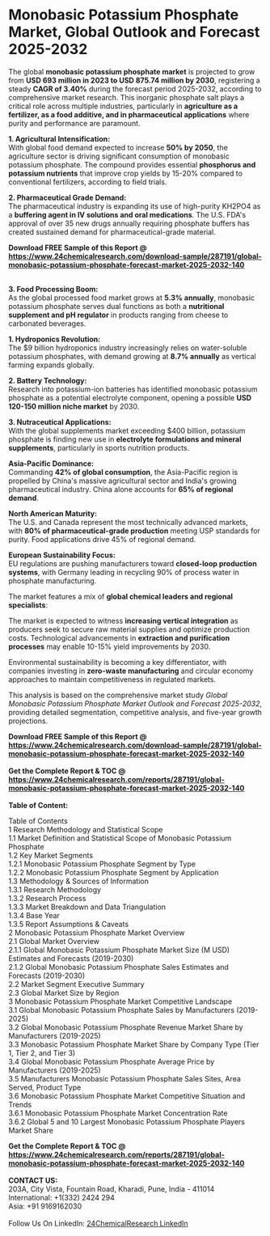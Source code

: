 <h1>Monobasic Potassium Phosphate Market, Global Outlook and Forecast 2025-2032</h1><p>The global <strong>monobasic potassium phosphate market</strong> is projected to grow from <strong>USD 693 million in 2023 to USD 875.74 million by 2030</strong>, registering a steady <strong>CAGR of 3.40%</strong> during the forecast period 2025-2032, according to comprehensive market research. This inorganic phosphate salt plays a critical role across multiple industries, particularly in <strong>agriculture as a fertilizer, as a food additive, and in pharmaceutical applications</strong> where purity and performance are paramount.</p><p><strong>1. Agricultural Intensification:</strong><br>
With global food demand expected to increase <strong>50% by 2050</strong>, the agriculture sector is driving significant consumption of monobasic potassium phosphate. The compound provides essential <strong>phosphorus and potassium nutrients</strong> that improve crop yields by 15-20% compared to conventional fertilizers, according to field trials.</p><p><strong>2. Pharmaceutical Grade Demand:</strong><br>
The pharmaceutical industry is expanding its use of high-purity KH2PO4 as a <strong>buffering agent in IV solutions and oral medications</strong>. The U.S. FDA's approval of over 35 new drugs annually requiring phosphate buffers has created sustained demand for pharmaceutical-grade material.</p><div><b>Download FREE Sample of this Report @ 
            <a href="https://www.24chemicalresearch.com/download-sample/287191/global-monobasic-potassium-phosphate-forecast-market-2025-2032-140">
            https://www.24chemicalresearch.com/download-sample/287191/global-monobasic-potassium-phosphate-forecast-market-2025-2032-140</a></b></div><br><p><strong>3. Food Processing Boom:</strong><br>
As the global processed food market grows at <strong>5.3% annually</strong>, monobasic potassium phosphate serves dual functions as both a <strong>nutritional supplement and pH regulator</strong> in products ranging from cheese to carbonated beverages.</p><p><strong>1. Hydroponics Revolution:</strong><br>
The $9 billion hydroponics industry increasingly relies on water-soluble potassium phosphates, with demand growing at <strong>8.7% annually</strong> as vertical farming expands globally.</p><p><strong>2. Battery Technology:</strong><br>
Research into potassium-ion batteries has identified monobasic potassium phosphate as a potential electrolyte component, opening a possible <strong>USD 120-150 million niche market</strong> by 2030.</p><p><strong>3. Nutraceutical Applications:</strong><br>
With the global supplements market exceeding $400 billion, potassium phosphate is finding new use in <strong>electrolyte formulations and mineral supplements</strong>, particularly in sports nutrition products.</p><p><strong>Asia-Pacific Dominance:</strong><br>
Commanding <strong>42% of global consumption</strong>, the Asia-Pacific region is propelled by China's massive agricultural sector and India's growing pharmaceutical industry. China alone accounts for <strong>65% of regional demand</strong>.</p><p><strong>North American Maturity:</strong><br>
The U.S. and Canada represent the most technically advanced markets, with <strong>80% of pharmaceutical-grade production</strong> meeting USP standards for purity. Food applications drive 45% of regional demand.</p><p><strong>European Sustainability Focus:</strong><br>
EU regulations are pushing manufacturers toward <strong>closed-loop production systems</strong>, with Germany leading in recycling 90% of process water in phosphate manufacturing.</p><p>The market features a mix of <strong>global chemical leaders and regional specialists</strong>:</p><p>The market is expected to witness <strong>increasing vertical integration</strong> as producers seek to secure raw material supplies and optimize production costs. Technological advancements in <strong>extraction and purification processes</strong> may enable 10-15% yield improvements by 2030.</p><p>Environmental sustainability is becoming a key differentiator, with companies investing in <strong>zero-waste manufacturing</strong> and circular economy approaches to maintain competitiveness in regulated markets.</p><p>This analysis is based on the comprehensive market study <em>Global Monobasic Potassium Phosphate Market Outlook and Forecast 2025-2032</em>, providing detailed segmentation, competitive analysis, and five-year growth projections.</p><div><b>Download FREE Sample of this Report @ 
            <a href="https://www.24chemicalresearch.com/download-sample/287191/global-monobasic-potassium-phosphate-forecast-market-2025-2032-140">
            https://www.24chemicalresearch.com/download-sample/287191/global-monobasic-potassium-phosphate-forecast-market-2025-2032-140</a></b></div><br><div><b>Get the Complete Report & TOC @ 
            <a href="https://www.24chemicalresearch.com/reports/287191/global-monobasic-potassium-phosphate-forecast-market-2025-2032-140">
            https://www.24chemicalresearch.com/reports/287191/global-monobasic-potassium-phosphate-forecast-market-2025-2032-140</a></b></div><br>
            <b>Table of Content:</b><p>Table of Contents<br />
1 Research Methodology and Statistical Scope<br />
1.1 Market Definition and Statistical Scope of Monobasic Potassium Phosphate<br />
1.2 Key Market Segments<br />
1.2.1 Monobasic Potassium Phosphate Segment by Type<br />
1.2.2 Monobasic Potassium Phosphate Segment by Application<br />
1.3 Methodology & Sources of Information<br />
1.3.1 Research Methodology<br />
1.3.2 Research Process<br />
1.3.3 Market Breakdown and Data Triangulation<br />
1.3.4 Base Year<br />
1.3.5 Report Assumptions & Caveats<br />
2 Monobasic Potassium Phosphate Market Overview<br />
2.1 Global Market Overview<br />
2.1.1 Global Monobasic Potassium Phosphate Market Size (M USD) Estimates and Forecasts (2019-2030)<br />
2.1.2 Global Monobasic Potassium Phosphate Sales Estimates and Forecasts (2019-2030)<br />
2.2 Market Segment Executive Summary<br />
2.3 Global Market Size by Region<br />
3 Monobasic Potassium Phosphate Market Competitive Landscape<br />
3.1 Global Monobasic Potassium Phosphate Sales by Manufacturers (2019-2025)<br />
3.2 Global Monobasic Potassium Phosphate Revenue Market Share by Manufacturers (2019-2025)<br />
3.3 Monobasic Potassium Phosphate Market Share by Company Type (Tier 1, Tier 2, and Tier 3)<br />
3.4 Global Monobasic Potassium Phosphate Average Price by Manufacturers (2019-2025)<br />
3.5 Manufacturers Monobasic Potassium Phosphate Sales Sites, Area Served, Product Type<br />
3.6 Monobasic Potassium Phosphate Market Competitive Situation and Trends<br />
3.6.1 Monobasic Potassium Phosphate Market Concentration Rate<br />
3.6.2 Global 5 and 10 Largest Monobasic Potassium Phosphate Players Market Share </p><div><b>Get the Complete Report & TOC @ 
            <a href="https://www.24chemicalresearch.com/reports/287191/global-monobasic-potassium-phosphate-forecast-market-2025-2032-140">
            https://www.24chemicalresearch.com/reports/287191/global-monobasic-potassium-phosphate-forecast-market-2025-2032-140</a></b></div><br><b>CONTACT US:</b><br>
            203A, City Vista, Fountain Road, Kharadi, Pune, India - 411014<br>
            International: +1(332) 2424 294<br>
            Asia: +91 9169162030 <br><br>
            Follow Us On LinkedIn: <a href="https://www.linkedin.com/company/24chemicalresearch/">24ChemicalResearch LinkedIn</a>